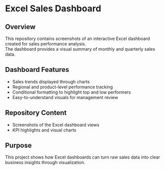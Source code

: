 # Excel Sales Dashboard

## Overview
This repository contains screenshots of an interactive Excel dashboard created for sales performance analysis.  
The dashboard provides a visual summary of monthly and quarterly sales data.

## Dashboard Features
- Sales trends displayed through charts  
- Regional and product-level performance tracking  
- Conditional formatting to highlight top and low performers  
- Easy-to-understand visuals for management review  

## Repository Content
- Screenshots of the Excel dashboard views  
- KPI highlights and visual charts  

## Purpose
This project shows how Excel dashboards can turn raw sales data into clear business insights through visualization.

